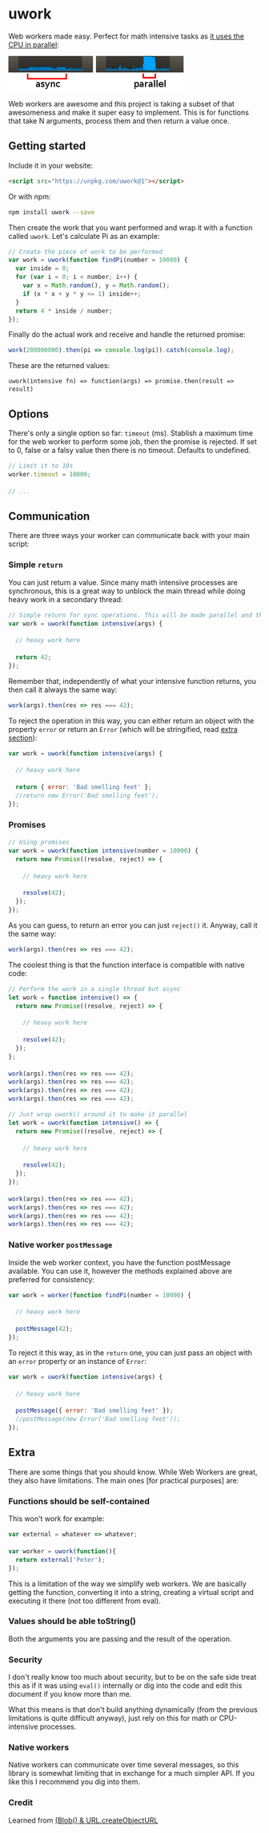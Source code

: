 # uwork

Web workers made easy. Perfect for math intensive tasks as [it uses the CPU in parallel](http://ejohn.org/blog/web-workers/):

![CPU in async vs in parallel](cpu.png)

Web workers are awesome and this project is taking a subset of that awesomeness and make it super easy to implement. This is for functions that take N arguments, process them and then return a value once.



## Getting started

Include it in your website:

```html
<script src="https://unpkg.com/uwork@1"></script>
```

Or with npm:

```bash
npm install uwork --save
```

Then create the work that you want performed and wrap it with a function called `uwork`. Let's calculate Pi as an example:

```js
// Create the piece of work to be performed
var work = uwork(function findPi(number = 10000) {
  var inside = 0;
  for (var i = 0; i < number; i++) {
    var x = Math.random(), y = Math.random();
    if (x * x + y * y <= 1) inside++;
  }
  return 4 * inside / number;
});
```

Finally do the actual work and receive and handle the returned promise:

```js
work(200000000).then(pi => console.log(pi)).catch(console.log);
```

These are the returned values:

```
uwork(intensive fn) => function(args) => promise.then(result => result)
```



## Options

There's only a single option so far: `timeout` (ms). Stablish a maximum time for the web worker to perform some job, then the promise is rejected. If set to 0, false or a falsy value then there is no timeout. Defaults to undefined.

```js
// Limit it to 10s
worker.timeout = 10000;

// ...
```



## Communication

There are three ways your worker can communicate back with your main script:

### Simple `return`

You can just return a value. Since many math intensive processes are synchronous, this is a great way to unblock the main thread while doing heavy work in a secondary thread:

```js
// Simple return for sync operations. This will be made parallel and thus async
var work = uwork(function intensive(args) {

  // heavy work here

  return 42;
});
```

Remember that, independently of what your intensive function returns, you then call it always the same way:

```js
work(args).then(res => res === 42);
```

To reject the operation in this way, you can either return an object with the property `error` or return an `Error` (which will be stringified, read [extra section](#extra)):

```js
var work = uwork(function intensive(args) {

  // heavy work here

  return { error: 'Bad smelling feet' };
  //return new Error('Bad smelling feet');
});
```



### Promises

```js
// Using promises
var work = uwork(function intensive(number = 10000) {
  return new Promise((resolve, reject) => {

    // heavy work here

    resolve(42);
  });
});
```

As you can guess, to return an error you can just `reject()` it. Anyway, call it the same way:

```js
work(args).then(res => res === 42);
```

The coolest thing is that the function interface is compatible with native code:

```js
// Perform the work in a single thread but async
let work = function intensive() => {
  return new Promise((resolve, reject) => {

    // heavy work here

    resolve(42);
  });
};

work(args).then(res => res === 42);
work(args).then(res => res === 42);
work(args).then(res => res === 42);
work(args).then(res => res === 42);
```

```js
// Just wrap uwork() around it to make it parallel
let work = uwork(function intensive() => {
  return new Promise((resolve, reject) => {

    // heavy work here

    resolve(42);
  });
});

work(args).then(res => res === 42);
work(args).then(res => res === 42);
work(args).then(res => res === 42);
work(args).then(res => res === 42);
```



### Native worker `postMessage`

Inside the web worker context, you have the function postMessage available. You can use it, however the methods explained above are preferred for consistency:

```js
var work = worker(function findPi(number = 10000) {

  // heavy work here

  postMessage(42);
});
```

To reject it this way, as in the `return` one, you can just pass an object with an `error` property or an instance of `Error`:

```js
var work = uwork(function intensive(args) {

  // heavy work here

  postMessage({ error: 'Bad smelling feet' });
  //postMessage(new Error('Bad smelling feet'));
});
```


## Extra

There are some things that you should know. While Web Workers are great, they also have limitations. The main ones [for practical purposes] are:

### Functions should be self-contained

This won't work for example:

```js
var external = whatever => whatever;

var worker = uwork(function(){
  return external('Peter');
});
```

This is a limitation of the way we simplify web workers. We are basically getting the function, converting it into a string, creating a virtual script and executing it there (not too different from eval).

### Values should be able toString()

Both the arguments you are passing and the result of the operation.


### Security

I don't really know too much about security, but to be on the safe side treat this as if it was using `eval()` internally or dig into the code and edit this document if you know more than me.

What this means is that don't build anything dynamically (from the previous limitations is quite difficult anyway), just rely on this for math or CPU-intensive processes.


### Native workers

Native workers can communicate over time several messages, so this library is somewhat limiting that in exchange for a much simpler API. If you like this I recommend you dig into them.


### Credit

Learned from [(Blob() & URL.createObjectURL](jsfiddle.net/christopheviau/90syrp0q/)
